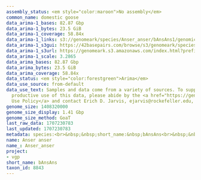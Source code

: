 ```yaml
---
assembly_status: <em style="color:maroon">No assembly</em>
common_name: domestic goose
data_arima-1_bases: 82.87 Gbp
data_arima-1_bytes: 23.5 GiB
data_arima-1_coverage: 58.84x
data_arima-1_links: s3://genomeark/species/Anser_anser/bAnsAns1/genomic_data/arima/<br>
data_arima-1_s3gui: https://42basepairs.com/browse/s3/genomeark/species/Anser_anser/bAnsAns1/genomic_data/arima/
data_arima-1_s3url: https://genomeark.s3.amazonaws.com/index.html?prefix=species/Anser_anser/bAnsAns1/genomic_data/arima/
data_arima-1_scale: 3.2865
data_arima_bases: 82.87 Gbp
data_arima_bytes: 23.5 GiB
data_arima_coverage: 58.84x
data_status: <em style="color:forestgreen">Arima</em>
data_use_source: from-default
data_use_text: Samples and data come from a variety of sources. To support fair and
  productive use of this data, please abide by the <a href="https://genome10k.soe.ucsc.edu/data-use-policies/">Data
  Use Policy</a> and contact Erich D. Jarvis, ejarvis@rockefeller.edu, with any questions.
genome_size: 1408320000
genome_size_display: 1.41 Gbp
genome_size_method: GoaT
last_raw_data: 1707230783
last_updated: 1707230783
metadata: species:<br>&nbsp;&nbsp;short_name:&nbsp;bAnsAns<br>&nbsp;&nbsp;name:&nbsp;Anser&nbsp;anser<br>&nbsp;&nbsp;taxon_id:&nbsp;8843<br>&nbsp;&nbsp;common_name:&nbsp;domestic&nbsp;goose<br>&nbsp;&nbsp;order:<br>&nbsp;&nbsp;&nbsp;&nbsp;name:&nbsp;Anseriformes<br>&nbsp;&nbsp;family:<br>&nbsp;&nbsp;&nbsp;&nbsp;name:&nbsp;Anatidae<br>&nbsp;&nbsp;individuals:<br>&nbsp;&nbsp;&nbsp;&nbsp;-&nbsp;short_name:&nbsp;bAnsAns1<br>&nbsp;&nbsp;&nbsp;&nbsp;&nbsp;&nbsp;biosample_id:&nbsp;SAMEA113398854<br>&nbsp;&nbsp;&nbsp;&nbsp;&nbsp;&nbsp;sex:&nbsp;female<br>&nbsp;&nbsp;genome_size:&nbsp;1408320000<br>&nbsp;&nbsp;genome_size_method:&nbsp;GoaT<br>&nbsp;&nbsp;project:&nbsp;[&nbsp;vgp&nbsp;]<br>
name: Anser anser
name_: Anser_anser
project:
- vgp
short_name: bAnsAns
taxon_id: 8843
---
```

